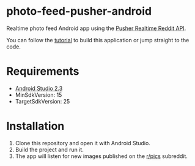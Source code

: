 # photo-feed-pusher-android
Realtime photo feed Android app using the [Pusher Realtime Reddit API](https://blog.pusher.com/pusher-realtime-reddit-api/). 

You can follow the [tutorial](https://blog.pusher.com) to build this application or jump straight to the code.

# Requirements

- [Android Studio 2.3](https://developer.android.com/studio/index.html)
- MinSdkVersion: 15
- TargetSdkVersion: 25

# Installation
1. Clone this repository and open it with Android Studio.
2. Build the project and run it.
3. The app will listen for new images published on the [r/pics](https://www.reddit.com/r/pics/) subreddit.
